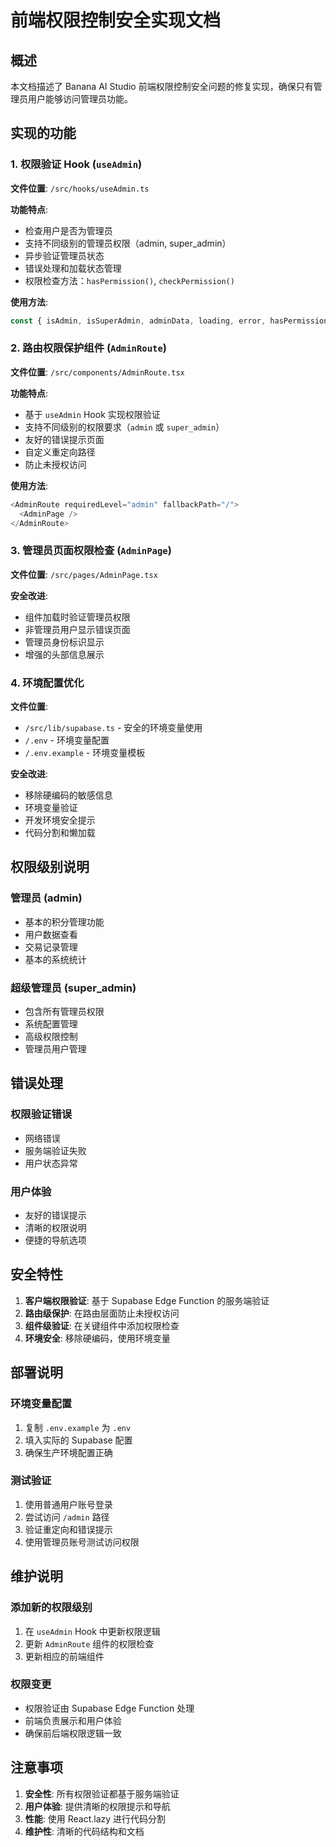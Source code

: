 # 前端权限控制安全实现文档

## 概述

本文档描述了 Banana AI Studio 前端权限控制安全问题的修复实现，确保只有管理员用户能够访问管理员功能。

## 实现的功能

### 1. 权限验证 Hook (`useAdmin`)

**文件位置**: `/src/hooks/useAdmin.ts`

**功能特点**:
- 检查用户是否为管理员
- 支持不同级别的管理员权限（admin, super_admin）
- 异步验证管理员状态
- 错误处理和加载状态管理
- 权限检查方法：`hasPermission()`, `checkPermission()`

**使用方法**:
```typescript
const { isAdmin, isSuperAdmin, adminData, loading, error, hasPermission, checkPermission } = useAdmin()
```

### 2. 路由权限保护组件 (`AdminRoute`)

**文件位置**: `/src/components/AdminRoute.tsx`

**功能特点**:
- 基于 `useAdmin` Hook 实现权限验证
- 支持不同级别的权限要求（`admin` 或 `super_admin`）
- 友好的错误提示页面
- 自定义重定向路径
- 防止未授权访问

**使用方法**:
```typescript
<AdminRoute requiredLevel="admin" fallbackPath="/">
  <AdminPage />
</AdminRoute>
```

### 3. 管理员页面权限检查 (`AdminPage`)

**文件位置**: `/src/pages/AdminPage.tsx`

**安全改进**:
- 组件加载时验证管理员权限
- 非管理员用户显示错误页面
- 管理员身份标识显示
- 增强的头部信息展示

### 4. 环境配置优化

**文件位置**: 
- `/src/lib/supabase.ts` - 安全的环境变量使用
- `/.env` - 环境变量配置
- `/.env.example` - 环境变量模板

**安全改进**:
- 移除硬编码的敏感信息
- 环境变量验证
- 开发环境安全提示
- 代码分割和懒加载

## 权限级别说明

### 管理员 (admin)
- 基本的积分管理功能
- 用户数据查看
- 交易记录管理
- 基本的系统统计

### 超级管理员 (super_admin)
- 包含所有管理员权限
- 系统配置管理
- 高级权限控制
- 管理员用户管理

## 错误处理

### 权限验证错误
- 网络错误
- 服务端验证失败
- 用户状态异常

### 用户体验
- 友好的错误提示
- 清晰的权限说明
- 便捷的导航选项

## 安全特性

1. **客户端权限验证**: 基于 Supabase Edge Function 的服务端验证
2. **路由级保护**: 在路由层面防止未授权访问
3. **组件级验证**: 在关键组件中添加权限检查
4. **环境安全**: 移除硬编码，使用环境变量

## 部署说明

### 环境变量配置
1. 复制 `.env.example` 为 `.env`
2. 填入实际的 Supabase 配置
3. 确保生产环境配置正确

### 测试验证
1. 使用普通用户账号登录
2. 尝试访问 `/admin` 路径
3. 验证重定向和错误提示
4. 使用管理员账号测试访问权限

## 维护说明

### 添加新的权限级别
1. 在 `useAdmin` Hook 中更新权限逻辑
2. 更新 `AdminRoute` 组件的权限检查
3. 更新相应的前端组件

### 权限变更
- 权限验证由 Supabase Edge Function 处理
- 前端负责展示和用户体验
- 确保前后端权限逻辑一致

## 注意事项

1. **安全性**: 所有权限验证都基于服务端验证
2. **用户体验**: 提供清晰的权限提示和导航
3. **性能**: 使用 React.lazy 进行代码分割
4. **维护性**: 清晰的代码结构和文档